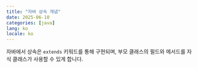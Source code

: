 ```yaml
---
title: "자바 상속 개념"
date: 2025-06-10
categories: [java]
lang: ko
locale: ko
---
```

자바에서 상속은 `extends` 키워드를 통해 구현되며, 부모 클래스의 필드와 메서드를 자식 클래스가 사용할 수 있게 합니다.

